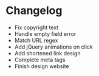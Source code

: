 # Changelog

* Fix copyright text
* Handle empty field error
* Match URL regex
* Add jQuery animations on click
* Add shortened link design
* Complete meta tags
* Finish design website
